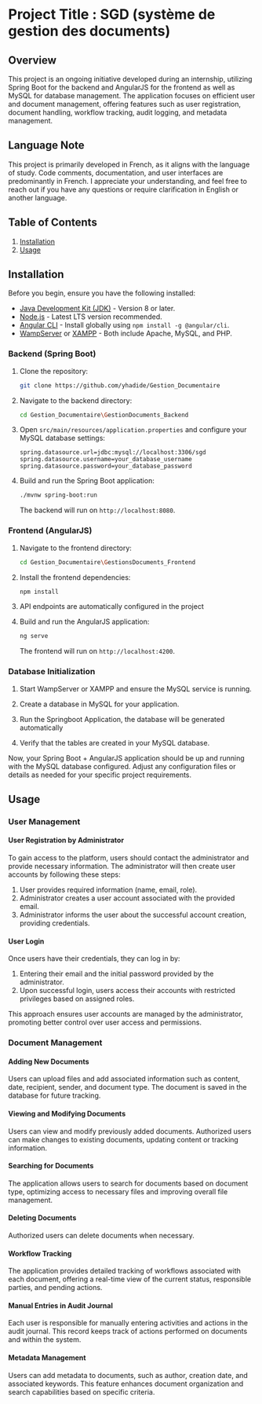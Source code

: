 # Project Title : SGD (système de gestion des documents)

## Overview

This project is an ongoing initiative developed during an internship, utilizing Spring Boot for the backend and AngularJS for the frontend as well as MySQL for database management. The application focuses on efficient user and document management, offering features such as user registration, document handling, workflow tracking, audit logging, and metadata management.

## Language Note

This project is primarily developed in French, as it aligns with the language of study. Code comments, documentation, and user interfaces are predominantly in French. I appreciate your understanding, and feel free to reach out if you have any questions or require clarification in English or another language.

## Table of Contents

1. [Installation](#installation)
2. [Usage](#usage)

## Installation

Before you begin, ensure you have the following installed:

- [Java Development Kit (JDK)](https://www.oracle.com/java/technologies/javase-downloads.html) - Version 8 or later.
- [Node.js](https://nodejs.org/) - Latest LTS version recommended.
- [Angular CLI](https://angular.io/cli) - Install globally using `npm install -g @angular/cli`.
- [WampServer](https://www.wampserver.com/) or [XAMPP](https://www.apachefriends.org/) - Both include Apache, MySQL, and PHP.

### Backend (Spring Boot)

1. Clone the repository:

    ```bash
    git clone https://github.com/yhadide/Gestion_Documentaire
    ```

2. Navigate to the backend directory:

    ```bash
    cd Gestion_Documentaire\GestionDocuments_Backend
    ```

3. Open `src/main/resources/application.properties` and configure your MySQL database settings:

    ```properties
    spring.datasource.url=jdbc:mysql://localhost:3306/sgd
    spring.datasource.username=your_database_username
    spring.datasource.password=your_database_password
    ```

4. Build and run the Spring Boot application:

    ```bash
    ./mvnw spring-boot:run
    ```

    The backend will run on `http://localhost:8080`.

### Frontend (AngularJS)

1. Navigate to the frontend directory:

    ```bash
    cd Gestion_Documentaire\GestionsDocuments_Frontend
    ```

2. Install the frontend dependencies:

    ```bash
    npm install
    ```

3. API endpoints are automatically configured in the project 

4. Build and run the AngularJS application:

    ```bash
    ng serve
    ```

    The frontend will run on `http://localhost:4200`.

### Database Initialization

1. Start WampServer or XAMPP and ensure the MySQL service is running.

2. Create a database in MySQL for your application.

3. Run the Springboot Application, the database will be generated automatically

4. Verify that the tables are created in your MySQL database.

Now, your Spring Boot + AngularJS application should be up and running with the MySQL database configured. Adjust any configuration files or details as needed for your specific project requirements.
## Usage

### User Management

#### User Registration by Administrator

To gain access to the platform, users should contact the administrator and provide necessary information. The administrator will then create user accounts by following these steps:

1. User provides required information (name, email, role).
2. Administrator creates a user account associated with the provided email.
3. Administrator informs the user about the successful account creation, providing credentials.

#### User Login

Once users have their credentials, they can log in by:

1. Entering their email and the initial password provided by the administrator.
2. Upon successful login, users access their accounts with restricted privileges based on assigned roles.

This approach ensures user accounts are managed by the administrator, promoting better control over user access and permissions.

### Document Management

#### Adding New Documents

Users can upload files and add associated information such as content, date, recipient, sender, and document type. The document is saved in the database for future tracking.

#### Viewing and Modifying Documents

Users can view and modify previously added documents. Authorized users can make changes to existing documents, updating content or tracking information.

#### Searching for Documents

The application allows users to search for documents based on document type, optimizing access to necessary files and improving overall file management.

#### Deleting Documents

Authorized users can delete documents when necessary.

#### Workflow Tracking

The application provides detailed tracking of workflows associated with each document, offering a real-time view of the current status, responsible parties, and pending actions.

#### Manual Entries in Audit Journal

Each user is responsible for manually entering activities and actions in the audit journal. This record keeps track of actions performed on documents and within the system.

#### Metadata Management

Users can add metadata to documents, such as author, creation date, and associated keywords. This feature enhances document organization and search capabilities based on specific criteria.
